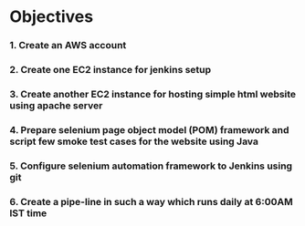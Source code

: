 # Objectives
### 1. Create an AWS account
### 2. Create one EC2 instance for jenkins setup
### 3. Create another EC2 instance for hosting simple html website using apache server
### 4. Prepare selenium page object model (POM) framework and script few smoke test cases for the website using Java
### 5. Configure selenium automation framework to Jenkins using git
### 6. Create a pipe-line in such a way which runs daily at 6:00AM IST time
